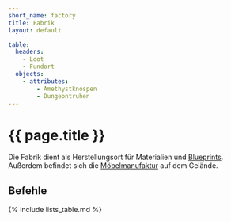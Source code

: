 ```yaml
---
short_name: factory
title: Fabrik
layout: default

table:
  headers:
    - Loot
    - Fundort
  objects:
    - attributes:
        - Amethystknospen
        - Dungeontruhen
---
```

# {{ page.title }}

Die Fabrik dient als Herstellungsort für Materialien und [Blueprints](/systems/blueprints).
Außerdem befindet sich die [Möbelmanufaktur](/systems/furnituremanufacturer) auf dem Gelände.

## Befehle

{% include lists_table.md %}
